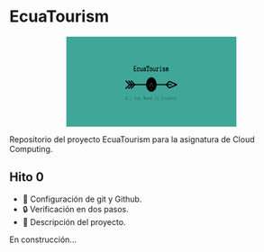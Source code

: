 # EcuaTourism

<p align='center'>
<img src="./docs/imgs/EcuaTourism_logo.png" alt="drawing" height="160" width=60% align='center'/>
</p>

Repositorio del proyecto EcuaTourism para la asignatura de Cloud Computing.

## Hito 0

* :hammer: Configuración de git y Github.
* :lock: Verificación en dos pasos.
* :pencil: Descripción del proyecto.

En construcción...
